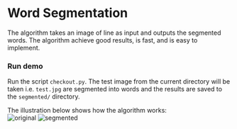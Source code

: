 # Word Segmentation

The algorithm takes an image of line as input and outputs the segmented words. The algorithm achieve good results, is fast, and  is easy to implement.

### Run demo
Run the script `checkout.py`. The test image from the current directory will be taken i.e. `test.jpg` are segmented into words and the results are saved to the `segmented/` directory.


The illustration below shows how the algorithm works:  
![original](test.jpg) ![segmented](segmented_text.png)


